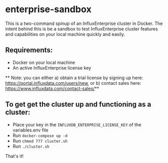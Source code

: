 # enterprise-sandbox

This is a two-command spinup of an InfluxEnterprise cluster in Docker.  The intent behind this is be a sandbox to test InfluxEnterprise cluster features and capabilities on your local machine quickly and easily.

## Requirements:
* Docker on your local machine
* An active InfluxEnterprise license key

** Note: you can either a) obtain a trial license by signing up here: https://portal.influxdata.com/users/new, or b) contact sales here: https://www.influxdata.com/contact-sales/**


## To get get the cluster up and functioning as a cluster:

* Place your key in the `INFLUXDB_ENTERPRISE_LICENSE_KEY` of the variables.env file
* Run `docker-compose up -d`
* Run `chmod 777 cluster.sh`
* Run `./cluster.sh`

That's it!
